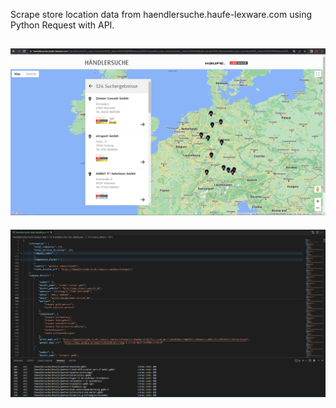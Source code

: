 Scrape store location data from haendlersuche.haufe-lexware.com using Python Request with API.

![Web source](web-source.PNG)
-----
![Result in json](detail-result-example-in-json.PNG)
